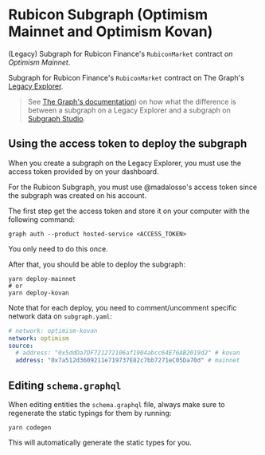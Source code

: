 # Rubicon Subgraph (Optimism Mainnet and Optimism Kovan)

(Legacy) Subgraph for Rubicon Finance's `RubiconMarket` contract _on Optimism Mainnet_.

Subgraph for Rubicon Finance's `RubiconMarket` contract on The Graph's [Legacy Explorer](https://thegraph.com/legacy-explorer).

> See [The Graph's documentation](https://thegraph.com/docs/developer/create-subgraph-hosted)) on how what the difference is between a subgraph on a Legacy Explorer and a subgraph on [Subgraph Studio](https://thegraph.com/studio).

## Using the access token to deploy the subgraph

When you create a subgraph on the Legacy Explorer, you must use the access token provided by on your dashboard.

For the Rubicon Subgraph, you must use @madalosso's access token since the subgraph was created on his account.

The first step get the access token and store it on your computer with the following command:

```
graph auth --product hosted-service <ACCESS_TOKEN>
```

You only need to do this once.

After that, you should be able to deploy the subgraph:

```
yarn deploy-mainnet
# or
yarn deploy-kovan
```

Note that for each deploy, you need to comment/uncomment specific network data on `subgraph.yaml`:

```yaml
# network: optimism-kovan
network: optimism
source:
  # address: "0x5ddDa7DF721272106af1904abcc64E76AB2019d2" # kovan
  address: "0x7a512d3609211e719737E82c7bb7271eC05Da70d" # mainnet
```

## Editing `schema.graphql`

When editing entities the `schema.graphql` file, always make sure to regenerate the static typings for them by running:

```
yarn codegen
```

This will automatically generate the static types for you.
